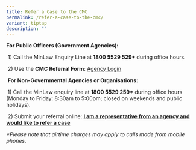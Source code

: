 ```yaml
---
title: Refer a Case to the CMC
permalink: /refer-a-case-to-the-cmc/
variant: tiptap
description: ""
---
```

<p><strong>For Public Officers (Government Agencies):</strong>
</p>
<p>&nbsp;1) Call the MinLaw Enquiry Line at <strong>1800 5529 529* </strong>during
office hours. &nbsp;</p>
<p>&nbsp;2) Use the <strong>CMC Referral Form</strong>: <a href="https://cmc.intranet.mlaw.gov.sg/agency-login" rel="noopener noreferrer nofollow" target="_blank"><u>Agency Login</u></a>
</p>
<p>&nbsp;<strong>For Non-Governmental Agencies or Organisations:</strong>
</p>
<p><strong>&nbsp;</strong>1) Call the MinLaw enquiry line at <strong>1800 5529 259*</strong> during
office hours (Monday to Friday: 8:30am to 5:00pm; closed on weekends and
public holidays).</p>
<p>&nbsp;2) Submit your referral online: <strong><a href="https://form.gov.sg/5dbfebfa1b03c2001911fc19" rel="noopener noreferrer nofollow" target="_blank"><u>I am a representative from an agency and would like to refer a case</u></a></strong>
</p>
<p></p>
<p><em>*Please note that airtime charges may apply to calls made from mobile phones.</em>
</p>